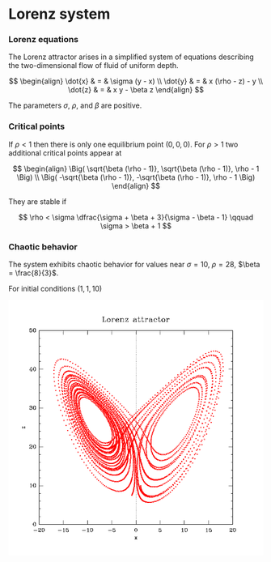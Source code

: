 # Lorenz system

### Lorenz equations

The Lorenz attractor arises in a simplified system of equations describing the two-dimensional flow of fluid of uniform depth.

$$
\begin{align}
\dot{x} & = & \sigma (y - x) \\
\dot{y} & = & x (\rho - z) - y \\
\dot{z} & = & x y - \beta z
\end{align}
$$

The parameters $\sigma$, $\rho$, and $\beta$ are positive.

### Critical points

If $\rho < 1$ then there is only one equilibrium point $(0, 0, 0)$. For $\rho > 1$ two additional critical points appear at

$$
\begin{align}
\Big( \sqrt{\beta (\rho - 1)}, \sqrt{\beta (\rho - 1)}, \rho - 1 \Big) \\
\Big( -\sqrt{\beta (\rho - 1)}, -\sqrt{\beta (\rho - 1)}, \rho - 1 \Big)
\end{align}
$$

They are stable if

$$
\rho < \sigma \dfrac{\sigma + \beta + 3}{\sigma - \beta - 1}
\qquad
\sigma > \beta + 1
$$

### Chaotic behavior

The system exhibits chaotic behavior for values near $\sigma = 10$, $\rho = 28$, $\beta = \frac{8}{3}$.

For initial conditions $(1, 1, 10)$

![lorenz-attractor-numeric-solution](plotutils/orbit.png)
